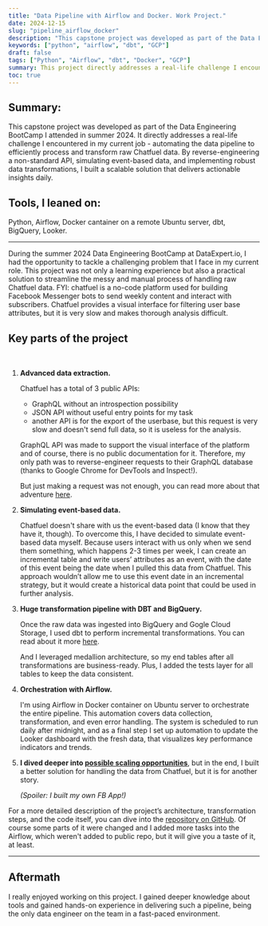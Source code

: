 ```yaml
---
title: "Data Pipeline with Airflow and Docker. Work Project."
date: 2024-12-15
slug: "pipeline_airflow_docker"
description: "This capstone project was developed as part of the Data Engineering BootCamp I attended in summer 2024. It directly addresses a real-life challenge I encountered in my current role - automating the data pipeline to efficiently process and transform raw Chatfuel data."
keywords: ["python", "airflow", "dbt", "GCP"]
draft: false
tags: ["Python", "Airflow", "dbt", "Docker", "GCP"]
summary: This project directly addresses a real-life challenge I encountered in my current role - automating the data pipeline to efficiently process and transform raw Chatfuel data.
toc: true
---
```


## Summary:
This capstone project was developed as part of the Data Engineering BootCamp I attended in summer 2024. It directly addresses a real-life challenge I encountered in my current job - automating the data pipeline to efficiently process and transform raw Chatfuel data. By reverse-engineering a non-standard API, simulating event-based data, and implementing robust data transformations, I built a scalable solution that delivers actionable insights daily.

## Tools, I leaned on:
Python, Airflow, Docker cantainer on a remote Ubuntu server, dbt, BigQuery, Looker.

_____________________________________________________________________________________________


During the summer 2024 Data Engineering BootCamp at DataExpert.io, I had the opportunity to tackle a challenging problem that I face in my current role. This project was not only a learning experience but also a practical solution to streamline the messy and manual process of handling raw Chatfuel data.
FYI: chatfuel is a no-code platform used for building Facebook Messenger bots to send weekly content and interact with subscribers.
Chatfuel provides a visual interface for filtering user base attributes, but it is very slow and makes thorough analysis difficult.


## Key parts of the project
<br>

1. **Advanced data extraction.**

    Chatfuel has a total of 3 public APIs:
   - GraphQL without an introspection possibility
   - JSON API without useful entry points for my task
   - another API is for the export of the userbase, but this request is very slow and doesn't send full data, so it is useless for the analysis.

    GraphQL API was made to support the visual interface of the platform and of course, there is no public documentation for it.
    Therefore, my only path was to reverse-engineer requests to their GraphQL database (thanks to Google Chrome for DevTools and Inspect!).

    But just making a request was not enough, you can read more about that adventure [here](https://github.com/mariavyso/dataexpert_capstone_project?tab=readme-ov-file#scope-of-the-project).

2. **Simulating event-based data.**

    Chatfuel doesn't share with us the event-based data (I know that they have it, though).
    To overcome this, I have decided to simulate event-based data myself. Because users interact with us only when we send them something, which happens 2-3 times per week, I can create an incremental table and write users’ attributes as an event, with the date of this event being the date when I pulled this data from Chatfuel. This approach wouldn’t allow me to use this event date in an incremental strategy, but it would create a historical data point that could be used in further analysis.

3. **Huge transformation pipeline with DBT and BigQuery.**

    Once the raw data was ingested into BigQuery and Gogle Cloud Storage, I used dbt to perform incremental transformations. You can read about it more [here](https://github.com/mariavyso/dataexpert_capstone_project?tab=readme-ov-file#data-transformation-with-dbt-in-bigquery).

    And I leveraged medallion architecture, so my end tables after all transformations are business-ready. Plus, I added the tests layer for all tables to keep the data consistent.

4. **Orchestration with Airflow.**

    I'm using Airflow in Docker container on Ubuntu server to orchestrate the entire pipeline. This automation covers data collection, transformation, and even error handling. The system is scheduled to run daily after midnight, and as a final step I set up automation to update the Looker dashboard with the fresh data, that visualizes key performance indicators and trends.

5. **I dived deeper into [possible scaling opportunities](https://github.com/mariavyso/dataexpert_capstone_project?tab=readme-ov-file#alternatives-and-scaling-opportunities)**, but in the end, I built a better solution for handling the data from Chatfuel, but it is for another story.

    *(Spoiler: I built my own FB App!)*


For a more detailed description of the project’s architecture, transformation steps, and the code itself, you can dive into the [repository on GitHub](https://github.com/mariavyso/dataexpert_capstone_project). Of course some parts of it were changed and I added more tasks into the Airflow, which weren't added to public repo, but it will give you a taste of it, at least.

_____________________________________________________________________________________________________________

## Aftermath
I really enjoyed working on this project. I gained deeper knowledge about tools and gained hands-on experience in delivering such a pipeline, being the only data engineer on the team in a fast-paced environment.
